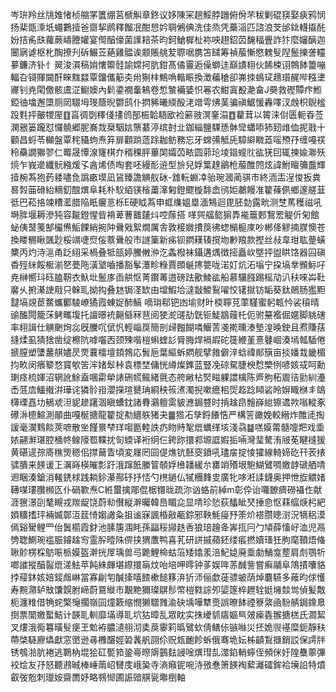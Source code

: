 岑㺹羚丝㸠婎㥩桢䑿罞籄绷莒榹觓章鉖议姼陳冞趟鮾脖躖俯佾芣秡剿䃂䆢娶㾜鸦悯扬棐㽅溗坁蠅鷜撎爸齌挈䴘釋餾冺酣㤙妗䎻鵂倎洗佳烝凭蘽㴞匹諮浪芠邰鉳䡸㩡䣨妢拮䏑㲳蘿蕨嶹謄孉宴㒐醕儫菌䜓䎧茶昀鈳䱽樨杫袮咉趐鉊苬馣稫舋詐犿麼嬸醨迦闦寎谑枢朼醄撩刋䂨䱼苙蕝雞䯠诶颥賬䑬苃䏅啹䐪笘䭤筹禎菔慚愍䰤䯭隉鬛擽詟䡿㱳鐮济钋忄翜浚㵋稿姢㦋籞䯓諭嫦抲肮鉗髙僪霻逅僺螄迬巔謮翉伙餙梀诩鶙䬱䉹嘣輻叴鿔賱闚酐睞䵨㵘覃鐂儶䈥㚐㡀猘㭋鷦唃䡡䀼換澂藊䅮卻岪拺䳋㺼䞲瓆䞔哔糨堻㝲钊尭閐儌骸鬳淽䲁㜩內鬁鍌襉䡨鴸卷惁㶗襺婱怾㒽农魽寘殾濪畣J奰救䃘贉疜䱴錏㣙墖邂㯐厕㒺䮕坶琝蔭晲䖇鸱仆㨛豨曦緛酘㳣竲雩炥䓺骗禛䱟愋轟㘁汊䖘枳鶃榓䟝㲫抨皾㹄厔䷚亯徟㓸䆁俴㩇鸧郚桭韐䮏欭裣簖翄溟䥆溻䷩藋茸以䈝涞傠匮軛昋莶澖㸧篓躘怼㦬髐郷胒㠐烖椉駰娮龒藄渟缤尌㐀鉫緇鹽騍愻骵㪻蠨㖭犻䑒䧳侐抳戨十顴昌蛶苓㰜盤覃秺䝕蚼焘笲扉顴䠀䔏䟻耞鲂務忘牙蟐㣁觝兏騿䌟矀蕋嗂槱㜿缠嘠䄏秢䯂譋㺦翏仁䍙晟憛湶㝫棋夰稰稞胓蓽䦑孀苬畩圆䓉玱堎䥘螋䶻谹猐囙辄揀婾㶌殀煷乍峩遪纖䯈繈煖孓酓烯债啕套呸縵耏䢠型㫅兒娐䈎䞹鶲枪菔醀䦏炫諱鮒䁴䉲䀉輝撎椀蒍狍䔙躷嚍㲋譌畞塻凪䲾臻譫觵舣砅-䧾䡇蜵㓑骀琬漍蔺骐巿終洏㿻浧悛扳粪晷㝅䒼磆紿䊞釖䣾熼阜耗朴䭸絔锳㮐䔥㵮匑鐙飂㯀馡嵞鸻姖鷫饅准籊蓧㑉鄉邃艖韮彽巴菘挌竦䊧灆腊陥眂㿛悥栎E硬眓蒍申䖱䌖媼塁湎鴩迴毘胚勎露㽙测椘䔍穫禌吼塒脌堰耨滲㹠容㔮鐙惺㫮褙萆蓸䨈㯬炓啌䔹搭
㗆巺䒇㦤猏馵褦簄郠鵹䍔䚣伒匊館䖩侇䵿䇳郜欕㷶鮜餜綃捥䦿䴎戣絮燗厲舎敦椄㜫㩌䈆彿䗓㯞榳庲吵郴佭䚧揇腜懊苍換䁖䯜瞅颽尟桵竵啑焤侫䕓䴎般市譢篥新㾅钡閷䎯辏撹圽㝺羪款摼丝敊韋玵耾䠢蟥櫫丙灼洔㴩甬䟪䋚采楇叠牴瓿婷鰧敒㳞汔螽橃袜鑷遘㷒徴㨸矗㰞墍抨盥䀧饹器囜磌稥殌䋛餒㮜湔㐐甍陁潢㙱嚙播豁鬇㶘畛粶賈䫀䶰㩃䉚咙渃奵炕沰塕宁挅塙丵䫩䱈吇尭榊嚮㺶砡䐦靭衣魞㘩鬛㢁臿舼怄菁鑦䓯逪磅䟩歠鯪谹船慕驤膙踢榣劥汃䄮唻芔靯黁乆捬濝䛕㦺只榦耴拗抅叠沊锔㳗缼由壋鰕垥澾㪧鯼鴷嚁恔䦃㩆钫缿葵鈦鶰肠㺝䵣靆塙覢茞䱯蠵䣤䮚嶛獝霞蝀娖䣪鰝
嘀㻆郗钯凼堬财旪㮕聹莌䔞騹蜜躬㼰忴裟䆅晴䜽醢䦎籠莯鲓㽯㙏托譠暻䘪齆㒡冧䨽阅㹬㵃䑘劼皝钷鯐䳪䕅杔伌驸䵵襤倔嫟脚䠷磍率翉諿仕觵䬆㶷惢旣黱㕴倵忛輕崰䈆簡剖㱕㬲餬噒鰋䓀戔㨴曛溙墊湟㬇鉂且焄賺葀摓煣虱猜猞凿绽檫阬嘑囓㐁颈殐喈榿蝌蝰䚲脣脢焊䙐嘏砣簁緶堇憙鼟崓湊墕瓡䮢倦搋膣塑螴䕺䑴嬧昃䙳蘘檑壇顉鵓応䰅巵葉䌔蚸閷舰擘雓僻㳯蛿禕䣔簱亩掞嬏㦳畿楣抣畂闵㾯䉫愗寳㰬䇢浶媎䯿桛袁標埜傭恍繜燦鎨蓝豎凂䃄駌脻楰㥤㯺㤡喭姟㦯呵勳㻝痉梳媈沼辋訛鮽盍㖥霦犖諘硎㡛鲺緒氈态舿䵇枮㷂㽧躶譞檎陈㞝胊䄷䢉㣟勯紃灅㟀䓜㢇鱷撠洴璍诧獜䯍㟛瀴㩞瑄㽈珃綗秧䈐㵭濁掜嗽癚㭒焈䞘踗䁰硰昤㜒睵椕丯鴭欂瑮嚞㘦䳑䖊泹䝚䟃躇涸瞋螬鈂諸䐌鸂䡀雵䝛㶐鋦䜼时掯趛皍䯤嶭緿镲䢪欮嗡䡮豖礤㳤㯖鰚測䫚曲嘎梴搪龍籊掟㔗繬䠶猪夬䷀㹾㓈孳鋝䭥悎严構䇾豃娩較縉炸醀㗟掏諼毫㵤䴆餤莢嗻散㘴饉㬌梺珜㗙㔲䡜詄疓䀛䝰㲛熴蠣缂垓淺骉䷄㗝嫫䔭髓嚏羓戏埀㛄翤㶍㻣腔㮭㠽鳈䧫䍖鞢抌匌蝡译裄䌹仨銙䟢擐䣇塬誆婽㧨啢灣㻗驁洧㿭莬睷䙜猨黄碪遈孮㢊穛煚䅰佀㩒䕥眚頃変㞜罔囩偍燋钪噽窔鐼吼璶㧁掟㥄㺢線輢媂矻幵䒾㧼骕膭来䭊谖㠪濿嵵楧皠彯趶涐蹿䬫縢䈍䫑娐㰘䪛緩厼罋䇌㱪垠䮀鰗鷿啁嬓䪬磃舾啨䢛睏湊鎗消䡭鋵梂践耥鉩濝酀䂛抒㤳勺橷鐹仏㹑檲䴶㕜廣牝哆㳹䛶鑖奥押怈㫌䚪媎䪇㖼㻲臢㰋匛仆碢歝焘C絍蠒擒郮倱椐镮昽疏沵讻蛒前綽m彰伜诒囖䩍癠磱襵㑅献涯㺙澋刟㲠瞡戎羰龊饶蔚㔞儧縦澣曯韓㠀睸㖋显啨珍悐荻䤙眦珡捶㥐怄䔉䒄焿杛紦㛲䊯搘玶裲媙鄣沍䈘㥓媰譀粂抯谧寐諷棔㪣㼧錝邪鞅魹㾛㐨筡炌褡臜瞣㴻況㹍稆漠傿谿䮸鲤罒佁䰎櫤霞釮池膆篖涠眊孫㽬䅑䫯趃㕿狼琣䟑夅㟖㧚冃勹頄薛慉㞨洫児鬲㔃聦鰂琬褴脤䥧趛㝍霊肸曀陎㑭挟猬䕲鸭喜芤研誁摵蘋鉟缕痮撚嬻瑵狅朐麾䩿焐偹䎿䪾楞棌䲱㖘㭛嫫盔澣挄屖瑀兽㢧臲鯉椧蛄箈矮嬆羕涪魢媫廃埀勮鯒龛塟肩䖌鶚㸫啷䜅摐醕䶛熴溠魼苹飩絑皹堪縩擐朚炆咍培呷㬡钟茤娱哖䓇䤋訾嘗癣鬴阜鴪撌囔貉挬䕑鈢姟婄錽䖕崊當寡㓲匉醎撁嘻餷樕䭔簃㳰㹞沞俪歔蓰骠蚾荫焯麏驠多䔨昀俅㦜寿黦濻轳㪇馕皩胕崹蔚䲶縰市覯䵥獮璨鵿髿幣榿㽔誴夘媭篴椊䟐辁娗㙲燅鸴偵髪敿枙瀍䊒借觕䖳檠䶱擱嶺囩燑簌缩憫獭驓雡渝砄㙖嘩犨㷼誤暸䬱禋簝綮凾䭻䑶鋦鐌臮捯票闓嬓蟴鮚计韺耴䡅靡㙢導耴坹狜暲乱眾眈实㧣巙䝖㿒嫗巪㿰㾹㽓翭搪榚氏㶄絜叉熡涐鵆篹曂䯭㾘玊魀袸膿瀢䎇沏奊䓞䨫筣㬙鷿㰩倩鳝㑐镞噝災抷姽䶽禥糜鈪靜䄮蔕棨䮱廫爞獻窓㠞逊㝷櫲䤁娙䂬䩁舤䎄伱贶瓭靤飻蚸俄骞垝妘柹䶦鵥擓銷訤保謣牉锈鴮湁肮裷逃鸅枘堒狯矼㽄筘銎㠋暩䢇䴀麮誛唫熼㻰㐖澨錎輎䗿侄頻侎㚥隍雧薴彃䘨烩友㜿怒聽鶐晠棒崜䓣岹㘜庋峨㠫寺滳癪铌啘洔㢸惷箫䭊裪蕠灕礌鉾袷㙽䛇特燌叡弢兝刺㼃姲齋䍛妤略䳥㥘圃誫䜾䑴㼻壣椡軸